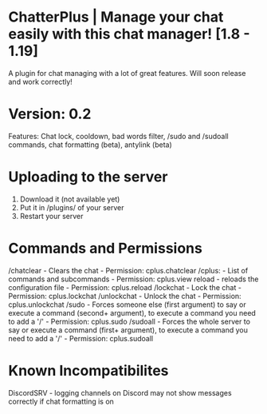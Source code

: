 # ChatterPlus | Manage your chat easily with this chat manager! [1.8 - 1.19]
A plugin for chat managing with a lot of great features. Will soon release and work correctly!

# Version: 0.2

Features: Chat lock, cooldown, bad words filter, /sudo and /sudoall commands, chat formatting (beta), antylink (beta)

# Uploading to the server

1. Download it (not available yet)
2. Put it in /plugins/ of your server
3. Restart your server

# Commands and Permissions

/chatclear - Clears the chat - Permission: cplus.chatclear
/cplus: - List of commands and subcommands - Permission: cplus.view
    reload - reloads the configuration file - Permission: cplus.reload
/lockchat - Lock the chat - Permission: cplus.lockchat
/unlockchat - Unlock the chat - Permission: cplus.unlockchat
/sudo - Forces someone else (first argument) to say or execute a command (second+ argument), to execute a command you need to add a '/' - Permission: cplus.sudo
/sudoall - Forces the whole server to say or execute a command (first+ argument), to execute a command you need to add a '/' - Permission: cplus.sudoall

# Known Incompatibilites

DiscordSRV - logging channels on Discord may not show messages correctly if chat formatting is on
